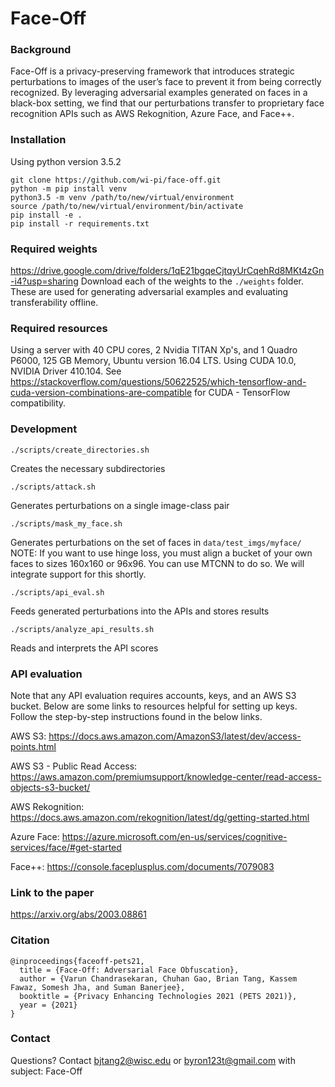 # Face-Off

### Background
Face-Off is a privacy-preserving framework that introduces strategic perturbations to images of the user’s face to prevent it from being correctly recognized. By leveraging adversarial examples generated on faces in a black-box setting, we find that our perturbations transfer to proprietary face recognition APIs such as AWS Rekognition, Azure Face, and Face++.

### Installation
Using python version 3.5.2
```
git clone https://github.com/wi-pi/face-off.git
python -m pip install venv
python3.5 -m venv /path/to/new/virtual/environment
source /path/to/new/virtual/environment/bin/activate
pip install -e .
pip install -r requirements.txt
```

### Required weights
https://drive.google.com/drive/folders/1qE21bgqeCjtqyUrCqehRd8MKt4zGn-i4?usp=sharing
Download each of the weights to the  `./weights` folder. These are used for generating adversarial examples and evaluating transferability offline.

### Required resources
Using a server with 40 CPU cores, 2 Nvidia TITAN Xp's, and 1 Quadro P6000, 125 GB Memory, Ubuntu version 16.04 LTS.
Using CUDA 10.0, NVIDIA Driver 410.104.
See https://stackoverflow.com/questions/50622525/which-tensorflow-and-cuda-version-combinations-are-compatible for CUDA - TensorFlow compatibility.

### Development
```
./scripts/create_directories.sh
```
Creates the necessary subdirectories
```
./scripts/attack.sh
```
Generates perturbations on a single image-class pair
```
./scripts/mask_my_face.sh
```
Generates perturbations on the set of faces in `data/test_imgs/myface/`
NOTE: If you want to use hinge loss, you must align a bucket of your own faces to sizes 160x160 or 96x96. You can use MTCNN to do so. We will integrate support for this shortly.
```
./scripts/api_eval.sh
```
Feeds generated perturbations into the APIs and stores results
```
./scripts/analyze_api_results.sh
```
Reads and interprets the API scores

### API evaluation
Note that any API evaluation requires accounts, keys, and an AWS S3 bucket. Below are some links to resources helpful for setting up keys. Follow the step-by-step instructions found in the below links.

AWS S3: https://docs.aws.amazon.com/AmazonS3/latest/dev/access-points.html

AWS S3 - Public Read Access: https://aws.amazon.com/premiumsupport/knowledge-center/read-access-objects-s3-bucket/

AWS Rekognition: https://docs.aws.amazon.com/rekognition/latest/dg/getting-started.html

Azure Face: https://azure.microsoft.com/en-us/services/cognitive-services/face/#get-started

Face++: https://console.faceplusplus.com/documents/7079083

### Link to the paper
https://arxiv.org/abs/2003.08861

### Citation
```
@inproceedings{faceoff-pets21,
  title = {Face-Off: Adversarial Face Obfuscation},
  author = {Varun Chandrasekaran, Chuhan Gao, Brian Tang, Kassem Fawaz, Somesh Jha, and Suman Banerjee},
  booktitle = {Privacy Enhancing Technologies 2021 (PETS 2021)},
  year = {2021}
}
```

### Contact
Questions? Contact bjtang2@wisc.edu or byron123t@gmail.com with subject: Face-Off
